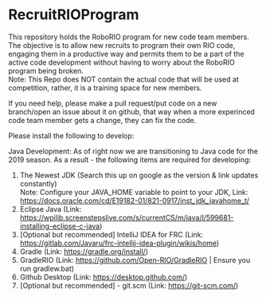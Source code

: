 # RecruitRIOProgram

This repository holds the RoboRIO program for new code team members. The objective is to allow new recruits to program their own RIO code, engaging them in a productive way and permits them to be a part of the active code development without having to worry about the RoboRIO program being broken. <br />
Note: This Repo does NOT contain the actual code that will be used at competition, rather, it is a training space for new members.

If you need help, please make a pull request/put code on a new branch/open an issue about it on github, that way when a more experinced code team member gets a change, they can fix the code.


Please install the following to develop:

Java Development:
As of right now we are transitioning to Java code for the 2019 season. As a result - the following items are required for developing:<br />
1. The Newest JDK (Search this up on google as the version & link updates constantly)<br />
Note: Configure your JAVA_HOME variable to point to your JDK, Link: https://docs.oracle.com/cd/E19182-01/821-0917/inst_jdk_javahome_t/<br/>
2. Eclipse Java (Link: https://wpilib.screenstepslive.com/s/currentCS/m/java/l/599681-installing-eclipse-c-java)<br />
3. [Optional but recommended] IntelliJ IDEA for FRC (Link: https://gitlab.com/Javaru/frc-intellij-idea-plugin/wikis/home)<br />
4. Gradle (Link: https://gradle.org/install/)<br />
5. GradleRIO (Link: https://github.com/Open-RIO/GradleRIO | Ensure you run gradlew.bat)<br />
6. Github Desktop (Link: https://desktop.github.com/)
7. [Optional but recommended] - git.scm (Link: https://git-scm.com/)
